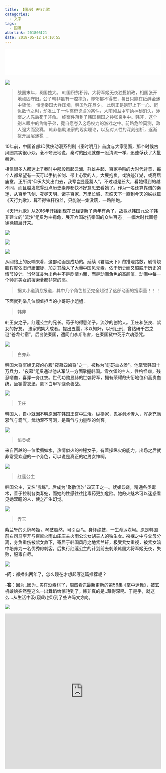 ```yaml
---
title: 【国漫】天行九歌
categories:
  - 文字
tags:
  - 国漫
abbrlink: 201805121
date: 2018-05-12 14:10:55
---
```


<iframe frameborder="no" border="0" marginwidth="0" marginheight="0" width="100%" height=86 src="//music.163.com/outchain/player?type=2&id=414118616&auto=0&height=66"></iframe>

![](http://p7n85i5tr.bkt.clouddn.com/zhouie/img/txjg/TIM%E6%88%AA%E5%9B%BE20180511132641.png)

>战国末年，秦国独大。 韩国积贫积弱，大将军姬无夜独揽朝政，相国张开地顽固守旧。公子韩非虽有一腔抱负，却郁郁不得志，每日只能在纸醉金迷中蛰伏。 恰逢秦国大兵压境，韩国危在旦夕。
此刻正是朝野上下一心、同仇敌忾之时，却发生了一件离奇诡谲的案件，大雨倾盆中军饷神秘消失，涉案之人先后死于非命。
终案件落到了韩国相国之孙张良手中。韩非，这个别人眼中的纨绔子弟，竟自愿卷入这场权力的游戏之中。前路危险莫测，敌人强大而狡猾。 韩非借助法家的现实理论，以及对人性的深刻剖析，逐渐拨开层层迷雾.....

10年前，中国首部3D武侠动漫系列剧《秦时明月》首度与大家见面，那个时候古风圈其实很小众，毫不夸张地说，秦时的出现就像一股清流一样，迅速俘获了大批秦迷。

相信很多人都迷上了秦时中那段风起云涌、群雄并起、百家争鸣的大时代背景，每个人都希望有一天可以手执长剑、带上心爱的人，大展抱负，或浪迹江湖，或高居庙堂，正所谓“仰天大笑出门去，我辈岂是蓬蒿人”。不过越是长大，看她得到的越不同，而且越发觉得没点历史素养都快不好意思去看她了。作为一名还算靠谱的秦迷，从百步飞剑、夜尽天明、诸子百家、万里长城、君临天下一直到今天的姊妹篇《天行九歌》，算不得铁杆粉丝，只能说一集没落，一路陪跑。

《天行九歌》从2016年开播到现在已经更新了两年有余了，故事以韩国九公子韩非建立的"流沙"组织为主视角，展开六国对抗秦国的众生百态 ，一幅大时代画卷徐徐铺展开来。

![](http://p7n85i5tr.bkt.clouddn.com/zhouie/img/txjg/4610b912c8fcc3ce1dc11d1b9945d688d43f2091.jpg)

![](http://p7n85i5tr.bkt.clouddn.com/zhouie/img/txjg/faedab64034f78f0fce04fdb72310a55b3191c2a.jpg)

![](http://p7n85i5tr.bkt.clouddn.com/zhouie/img/txjg/d009b3de9c82d15870aa8d998b0a19d8bc3e42ea.jpg)

从网络上的反响来看，这部动画是成功的。延续《君临天下》的推理路数，剧情烧脑程度依旧毋庸置疑，加之其融入了大量中国风元素，依于历史而又超脱于历史的情节设计。当然其最为出色并不是剧情方面，而是动画角色的高颜值，动画中每一个帅哥美女的搜索量都非常的高。

>据某小道消息报道，其中几个角色甚至完全超过了这部动画的搜索量！！！

下面就列举几位颜值担当的小哥哥小姐姐：

>韩非

韩王安之子。红莲公主的兄长。荀子的得意弟子。流沙的创始人。卫庄和张良、紫女的好友。 法家的集大成者。提出五蠹，术以知奸，以刑止刑。曾钻研千古之谜“苍龙七宿”。后出使秦国，遭同门李斯陷害，在秦国狱中死于六魂恐咒。

![](http://p7n85i5tr.bkt.clouddn.com/zhouie/img/txjg/timg.jpg)

>白亦非

韩国大将军姬无夜的心腹"夜幕四凶将"之一，被称为"皑皑血衣侯"。他掌管韩国十万兵力，"夜幕"组织通过他从军队一方面掌握韩国。雪衣堡的主人，性格怪癖，残忍嗜血，喜穿一身红衣。世代功勋显赫的世袭将军，拥有荣耀的头衔地位和高贵血统，坐镇雪衣堡，麾下白甲军骁勇善战。

![](http://p7n85i5tr.bkt.clouddn.com/zhouie/img/txjg/timg%20%281%29.jpg)

>卫庄

韩国人，自小就因不明原因在韩国王宫中生活。纵横家，鬼谷剑术传人，浑身充满邪气与霸气，武功深不可测，是霸气与力量型的剑客。

![](http://p7n85i5tr.bkt.clouddn.com/zhouie/img/txjg/timg%20%282%29.jpg)

>焰灵姬

来自百越的一位柔媚如水，热情似火的神秘女子，有着操纵火的能力。出场之后就非常受欢迎的一个角色，可以说是真正的宅男女神啊。

![](http://p7n85i5tr.bkt.clouddn.com/zhouie/img/txjg/img-d6bbc28faab72584e8b7d67ed56671b1.jpg)

>红莲公主

韩国公主，又名"赤练"。后成为"聚散流沙"四天王之一。妩媚妖娆，精通各类毒术，善于控制各类毒蛇，而她的性感往往比毒药更加危险。她的火魅术可以迷惑看见她双瞳的人，使之产生幻觉。

![](http://p7n85i5tr.bkt.clouddn.com/zhouie/img/txjg/timg%20%284%29.jpg)

>弄玉

紫兰轩的头牌琴姬 。琴艺超然，可引百鸟。身怀绝技，一生命运坎坷。原是韩国前右司马李开与百越火雨山庄庄主火雨公长女胡夫人的独生女。襁褓之中与父母分离，身负重伤被紫女救下，寄居于韩国风月之地紫兰轩，极受紫女重视，被紫女暗中培养为一名优秀的刺客。后执行红莲公主的计划前去刺杀韩国大将军姬无夜，失败，服毒自尽。

![](http://p7n85i5tr.bkt.clouddn.com/zhouie/img/txjg/timg%20%283%29.jpg)

\-**问**：都播出两年了，怎么现在才想起写这篇推荐呢？</iframe>

\-**答**：因为..因为...实在没素材了，周四看完最新更新的第56集《掌中迷舞》，被玄机娘娘突然整这么一出舞蹈给惊艳到了，韩非真的是..藏得深啊。于是乎，就这么...从生活中汲(窥)取(探)到了些许码文方向。

![](http://p7n85i5tr.bkt.clouddn.com/zhouie/img/txjg/img-005XKz6xly1fr6hhdsdyrg30b4069nkr.gif)

<iframe frameborder="0" width="100%" height="500" src="https://v.qq.com/iframe/player.html?vid=q06498hkz2v&tiny=0&auto=0" allowfullscreen>

一直很看好这家“国漫领头羊”团队——杭州玄机科技信息技术有限公司，同时啊，在这里不得不提一下玄机的另一部作品《武庚纪》，这样的剧本思路真的很棒。
![](http://p7n85i5tr.bkt.clouddn.com/zhouie/img/txjg/1.jpg)

**“苍生涂涂，天下缭燎，诸子百家，唯我纵横。”**